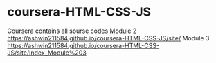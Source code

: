 # coursera-HTML-CSS-JS
Coursera contains all sourse codes
Module 2 
https://ashwin211584.github.io/coursera-HTML-CSS-JS/site/ 
Module 3
https://ashwin211584.github.io/coursera-HTML-CSS-JS/site/Index_Module%203

